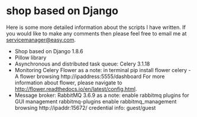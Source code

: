 # shop based on Django

Here is some more detailed information about the scripts I have written.
If you would like to make any comments then please feel free to email me at servicemanager@easy.com.

- Shop based on Django 1.8.6
- Pillow library
- Asynchronous and distributed task queue: Celery 3.1.18
- Monitoring Celery Flower
    as a note:  in terminal
                pip install flower
                celery -A <appname> flower
                browsing http://ipaddress:5555/dashboard
                For more information about flower, please navigate to http://flower.readthedocs.io/en/latest/config.html.
- Message broker: RabbitMQ 3.6.9
    as a note: enable rabbitmq plugins for GUI management
                rabbitmq-plugins enable rabbitmq_management
                browsing http://ipaddr:15672/
                    credential info: guest/guest


